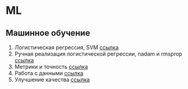 # ML

## Машинное обучение

1. Логистическая регрессия, SVM [ссылка](https://github.com/520911/ml/blob/main/lr_svm.ipynb)
2. Ручная реализация логистической регрессии, nadam и rmsprop [ссылка](https://github.com/520911/ml/blob/main/ml_lr.ipynb)
3. Метрики и точность [ссылка](https://github.com/520911/ml/blob/main/ml_metrix.ipynb)
4. Работа с данными [ссылка](https://github.com/520911/ml/blob/main/ml_na.ipynb)
5. Улучшение качества [ссылка](https://github.com/520911/ml/blob/main/ml_data.ipynb)
